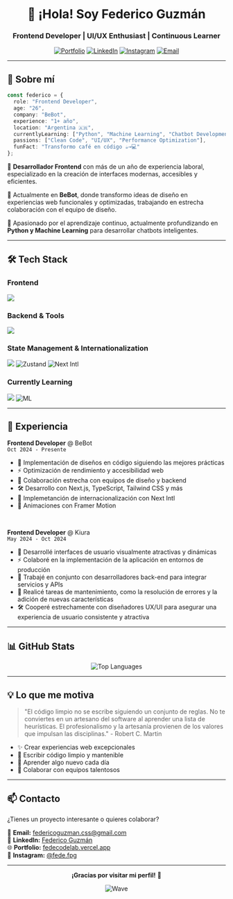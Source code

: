 <div align="center">
  
# 👋 ¡Hola! Soy Federico Guzmán

### Frontend Developer | UI/UX Enthusiast | Continuous Learner

[![Portfolio](https://img.shields.io/badge/Portfolio-FF5722?style=for-the-badge&logo=todoist&logoColor=white)](https://fedecodelab.vercel.app/)
[![LinkedIn](https://img.shields.io/badge/LinkedIn-0077B5?style=for-the-badge&logo=linkedin&logoColor=white)](https://www.linkedin.com/in/federico-guzman/)
[![Instagram](https://img.shields.io/badge/Instagram-E4405F?style=for-the-badge&logo=instagram&logoColor=white)](https://instagram.com/fede.fpg)
[![Email](https://img.shields.io/badge/Email-D14836?style=for-the-badge&logo=gmail&logoColor=white)](mailto:federicoguzman.css@gmail.com)

</div>

---

## 🚀 Sobre mí

```typescript
const federico = {
  role: "Frontend Developer",
  age: "26",
  company: "BeBot",
  experience: "1+ año",
  location: "Argentina 🇦🇷",
  currentlyLearning: ["Python", "Machine Learning", "Chatbot Development", "React Native"],
  passions: ["Clean Code", "UI/UX", "Performance Optimization"],
  funFact: "Transformo café en código ☕→💻"
};
```

🔹 **Desarrollador Frontend** con más de un año de experiencia laboral, especializado en la creación de interfaces modernas, accesibles y eficientes.

🔹 Actualmente en **BeBot**, donde transformo ideas de diseño en experiencias web funcionales y optimizadas, trabajando en estrecha colaboración con el equipo de diseño.

🔹 Apasionado por el aprendizaje continuo, actualmente profundizando en **Python y Machine Learning** para desarrollar chatbots inteligentes.

---

## 🛠️ Tech Stack

### Frontend
<p align="left">
  <img src="https://skillicons.dev/icons?i=nextjs,react,ts,js,html,css,sass,tailwind" />
</p>

### Backend & Tools
<p align="left">
  <img src="https://skillicons.dev/icons?i=nodejs,firebase,vercel,git,figma" />
</p>

### State Management & Internationalization
<p align="left">
  <img src="https://skillicons.dev/icons?i=redux" />
  <img src="https://img.shields.io/badge/Zustand-000000?style=for-the-badge&logo=react&logoColor=white" alt="Zustand" />
  <img src="https://img.shields.io/badge/Next_Intl-000000?style=for-the-badge&logo=next.js&logoColor=white" alt="Next Intl" />
</p>

### Currently Learning
<p align="left">
  <img src="https://skillicons.dev/icons?i=python" />
  <img src="https://img.shields.io/badge/Machine_Learning-FF6F00?style=for-the-badge&logo=tensorflow&logoColor=white" alt="ML" />
</p>

---

## 💼 Experiencia

**Frontend Developer** @ BeBot  
`Oct 2024 - Presente`
- 🎨 Implementación de diseños en código siguiendo las mejores prácticas
- ⚡ Optimización de rendimiento y accesibilidad web
- 🤝 Colaboración estrecha con equipos de diseño y backend
- 🛠️ Desarrollo con Next.js, TypeScript, Tailwind CSS y más
- 🧪 Implemetanción de internacionalización con Next Intl
- 🌟 Animaciones con Framer Motion

<br/>

**Frontend Developer** @ Kiura  
`May 2024 - Oct 2024`
- 🎨 Desarrollé interfaces de usuario visualmente atractivas y dinámicas
- ⚡ Colaboré en la implementación de la aplicación en entornos de producción
- 🤝 Trabajé en conjunto con desarrolladores back-end para integrar servicios y APIs
- 🧪 Realicé tareas de mantenimiento, como la resolución de errores y la adición de nuevas características
- 🛠️ Cooperé estrechamente con diseñadores UX/UI para asegurar una experiencia de usuario consistente y atractiva

---

## 📊 GitHub Stats

<div align="center">
  <img src="https://github-readme-stats.vercel.app/api/top-langs/?username=FedeCodeLab&theme=tokyonight&hide_border=true&layout=compact&langs_count=8&locale=es" alt="Top Languages" />
</div>

---

## 💡 Lo que me motiva

> "El código limpio no se escribe siguiendo un conjunto de reglas. No te conviertes en un artesano del software al aprender una lista de heurísticas. El profesionalismo y la artesanía provienen de los valores que impulsan las disciplinas." - Robert C. Martin

- ✨ Crear experiencias web excepcionales
- 🎯 Escribir código limpio y mantenible
- 🌱 Aprender algo nuevo cada día
- 🤝 Colaborar con equipos talentosos

---

## 📫 Contacto

¿Tienes un proyecto interesante o quieres colaborar?

📧 **Email:** federicoguzman.css@gmail.com  
💼 **LinkedIn:** [Federico Guzmán](https://www.linkedin.com/in/federico-guzman/)  
🌐 **Portfolio:** [fedecodelab.vercel.app](https://fedecodelab.vercel.app/)  
📸 **Instagram:** [@fede.fpg](https://instagram.com/fede.fpg)

---

<div align="center">

**¡Gracias por visitar mi perfil!** 🚀

![Wave](https://raw.githubusercontent.com/mayhemantt/mayhemantt/Update/svg/Bottom.svg)

</div>
